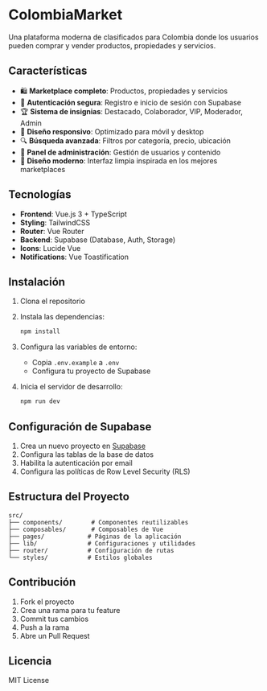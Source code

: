 # ColombiaMarket

Una plataforma moderna de clasificados para Colombia donde los usuarios pueden comprar y vender productos, propiedades y servicios.

## Características

- 🛍️ **Marketplace completo**: Productos, propiedades y servicios
- 🔐 **Autenticación segura**: Registro e inicio de sesión con Supabase
- 🏆 **Sistema de insignias**: Destacado, Colaborador, VIP, Moderador, Admin
- 📱 **Diseño responsivo**: Optimizado para móvil y desktop
- 🔍 **Búsqueda avanzada**: Filtros por categoría, precio, ubicación
- 👥 **Panel de administración**: Gestión de usuarios y contenido
- 🎨 **Diseño moderno**: Interfaz limpia inspirada en los mejores marketplaces

## Tecnologías

- **Frontend**: Vue.js 3 + TypeScript
- **Styling**: TailwindCSS
- **Router**: Vue Router
- **Backend**: Supabase (Database, Auth, Storage)
- **Icons**: Lucide Vue
- **Notifications**: Vue Toastification

## Instalación

1. Clona el repositorio
2. Instala las dependencias:
   ```bash
   npm install
   ```

3. Configura las variables de entorno:
   - Copia `.env.example` a `.env`
   - Configura tu proyecto de Supabase

4. Inicia el servidor de desarrollo:
   ```bash
   npm run dev
   ```

## Configuración de Supabase

1. Crea un nuevo proyecto en [Supabase](https://supabase.com)
2. Configura las tablas de la base de datos
3. Habilita la autenticación por email
4. Configura las políticas de Row Level Security (RLS)

## Estructura del Proyecto

```
src/
├── components/        # Componentes reutilizables
├── composables/       # Composables de Vue
├── pages/            # Páginas de la aplicación
├── lib/              # Configuraciones y utilidades
├── router/           # Configuración de rutas
└── styles/           # Estilos globales
```

## Contribución

1. Fork el proyecto
2. Crea una rama para tu feature
3. Commit tus cambios
4. Push a la rama
5. Abre un Pull Request

## Licencia

MIT License